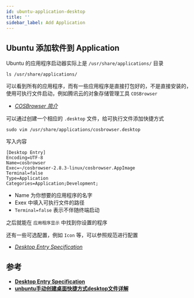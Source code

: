 ```yaml
---
id: ubuntu-application-desktop
title: ''
sidebar_label: Add Application
---
```


## Ubuntu 添加软件到 Application

Ubuntu 的应用程序启动器实际上是 `/usr/share/applications/` 目录

``` shell
ls /usr/share/applications/
```

可以看到所有的应用程序，而有一些应用程序是直接打包好的，不是直接安装的，使用可执行文件启动，例如腾讯云的对象存储管理工具 `COSBrowser`

- *[COSBrowser 简介](https://cloud.tencent.com/document/product/436/11366)*

可以通过创建一个相应的 `.desktop` 文件，给可执行文件添加快捷方式

```
sudo vim /usr/share/applications/cosbrowser.desktop
```

写入内容

``` shell
[Desktop Entry]
Encoding=UTF-8
Name=cosbrowser
Exec=~/cosbrowser-2.8.3-linux/cosbrowser.AppImage
Terminal=false
Type=Application
Categories=Application;Development;
```
- Name 为你想要的应用程序的名字
- Exex 中填入可执行文件的路径
- `Terminal=false` 表示不伴随终端启动

之后就能在 `应用程序显示` 中找到你设置的程序

还有一些可选配置，例如 `Icon` 等，可以参照规范进行配置
- *[Desktop Entry Specification](https://specifications.freedesktop.org/desktop-entry-spec/desktop-entry-spec-latest.html)*

## 参考
- **[Desktop Entry Specification](https://specifications.freedesktop.org/desktop-entry-spec/desktop-entry-spec-latest.html)**
- **[unbuntu手动创建桌面快捷方式desktop文件详解](https://blog.csdn.net/u011198687/article/details/121806095)**
